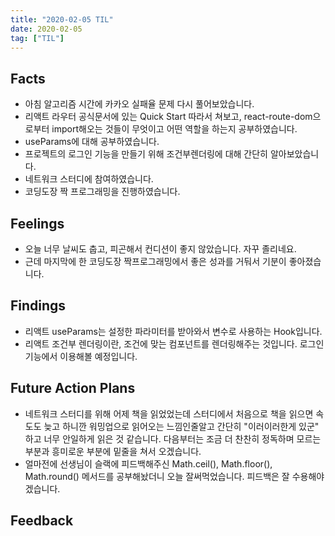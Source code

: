 ```yaml
---
title: "2020-02-05 TIL"
date: 2020-02-05
tag: ["TIL"]
---
```


## Facts

- 아침 알고리즘 시간에 카카오 실패율 문제 다시 풀어보았습니다.
- 리액트 라우터 공식문서에 있는 Quick Start 따라서 쳐보고, react-route-dom으로부터 import해오는 것들이 무엇이고 어떤 역할을 하는지 공부하였습니다.
- useParams에 대해 공부하였습니다.
- 프로젝트의 로그인 기능을 만들기 위해 조건부렌더링에 대해 간단히 알아보았습니다.
- 네트워크 스터디에 참여하였습니다.
- 코딩도장 짝 프로그래밍을 진행하였습니다.

## Feelings

- 오늘 너무 날씨도 춥고, 피곤해서 컨디션이 좋지 않았습니다. 자꾸 졸리네요.
- 근데 마지막에 한 코딩도장 짝프로그래밍에서 좋은 성과를 거둬서 기분이 좋아졌습니다.

## Findings

- 리액트 useParams는 설정한 파라미터를 받아와서 변수로 사용하는 Hook입니다.
- 리액트 조건부 렌더링이란, 조건에 맞는 컴포넌트를 렌더링해주는 것입니다. 로그인 기능에서 이용해볼 예정입니다.

## Future Action Plans

- 네트워크 스터디를 위해 어제 책을 읽었었는데 스터디에서 처음으로 책을 읽으면 속도도 늦고 하니깐 워밍업으로 읽어오는 느낌인줄알고 간단히 "이러이러한게 있군" 하고 너무 안일하게 읽은 것 같습니다. 다음부터는 조금 더 찬찬히 정독하며 모르는부분과 흥미로운 부분에 밑줄을 쳐서 오겠습니다.
- 얼마전에 선생님이 슬랙에 피드백해주신 Math.ceil(), Math.floor(), Math.round() 메서드를 공부해놨더니 오늘 잘써먹었습니다. 피드백은 잘 수용해야겠습니다.

## Feedback
